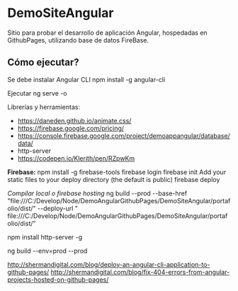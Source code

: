 # DemoSiteAngular
Sitio para probar el desarrollo de aplicación Angular, hospedadas en GithubPages, utilizando base de datos FireBase.

## Cómo ejecutar?
Se debe instalar Angular CLI
npm install -g angular-cli

Ejecutar
ng serve -o

Librerías y herramientas:

- https://daneden.github.io/animate.css/
- https://firebase.google.com/pricing/
- https://console.firebase.google.com/project/demoappangular/database/data/
- http-server
- https://codepen.io/Klerith/pen/RZpwKm



**Firebase:**
npm install -g firebase-tools
firebase login
firebase init
Add your static files to your deploy directory (the default is public)
firebase deploy

*Compilar local o firebase hosting*
ng build --prod --base-href "file:///C:/Develop/Node/DemoAngularGithubPages/DemoSiteAngular/portafolio/dist/"  --deploy-url "
file:///C:/Develop/Node/DemoAngularGithubPages/DemoSiteAngular/portafolio/dist/"

npm install http-server -g

ng build --env=prod --prod


http://shermandigital.com/blog/deploy-an-angular-cli-application-to-github-pages/
http://shermandigital.com/blog/fix-404-errors-from-angular-projects-hosted-on-github-pages/